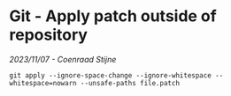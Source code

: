 # Git - Apply patch outside of repository
*2023/11/07 - Coenraad Stijne*  

`git apply --ignore-space-change --ignore-whitespace --whitespace=nowarn --unsafe-paths file.patch`